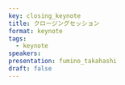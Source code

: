 ```yaml
---
key: closing_keynote
title: クロージングセッション
format: keynote
tags:
  - keynote
speakers:
presentation: fumino_takahashi
draft: false
---
```


